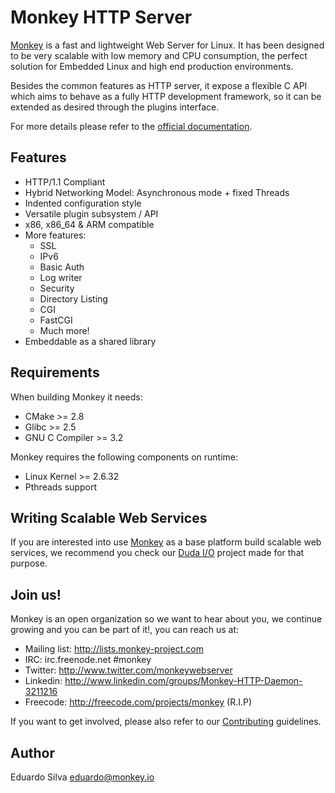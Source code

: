 # Monkey HTTP Server

[Monkey](http://monkey-project.com) is a fast and lightweight Web Server for Linux. It has been designed to be very scalable with low memory and CPU consumption, the perfect solution for Embedded Linux and high end production environments.

Besides the common features as HTTP server, it expose a flexible C API which aims to behave as a fully HTTP development framework, so it can be extended as desired through the plugins interface.

For more details please refer to the [official documentation](http://monkey-project.com/documentation/).

## Features

- HTTP/1.1 Compliant
- Hybrid Networking Model: Asynchronous mode + fixed Threads
- Indented configuration style
- Versatile plugin subsystem / API
- x86, x86_64 & ARM compatible
- More features:
  - SSL
  - IPv6
  - Basic Auth
  - Log writer
  - Security
  - Directory Listing
  - CGI
  - FastCGI
  - Much more!
- Embeddable as a shared library

## Requirements

When building Monkey it needs:

- CMake >= 2.8
- Glibc >= 2.5
- GNU C Compiler >= 3.2

Monkey requires the following components on runtime:

- Linux Kernel >= 2.6.32
- Pthreads support

## Writing Scalable Web Services

If you are interested into use [Monkey](http://monkey-project.com) as a base platform build scalable web services, we recommend you check our [Duda I/O](http://duda.io) project made for that purpose.

## Join us!

Monkey is an open organization so we want to hear about you, we continue growing and you can be part of it!, you can reach us at:

- Mailing list: http://lists.monkey-project.com
- IRC: irc.freenode.net #monkey
- Twitter: http://www.twitter.com/monkeywebserver
- Linkedin: http://www.linkedin.com/groups/Monkey-HTTP-Daemon-3211216
- Freecode: http://freecode.com/projects/monkey (R.I.P)

If you want to get involved, please also refer to our [Contributing](https://github.com/monkey/monkey/blob/master/CONTRIBUTING.md) guidelines.

## Author

Eduardo Silva <eduardo@monkey.io>

